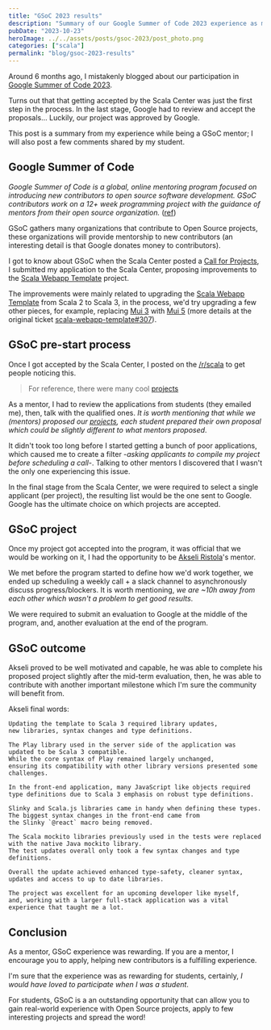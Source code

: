 ```yaml
---
title: "GSoC 2023 results"
description: "Summary of our Google Summer of Code 2023 experience as mentors, working with a student to upgrade the Scala Webapp Template from Scala 2 to Scala 3."
pubDate: "2023-10-23"
heroImage: ../../assets/posts/gsoc-2023/post_photo.png
categories: ["scala"]
permalink: "blog/gsoc-2023-results"
---
```


Around 6 months ago, I mistakenly blogged about our participation in [Google Summer of Code 2023](https://wiringbits.net/scala/2023/03/13/gsoc-2023.html).

Turns out that that getting accepted by the Scala Center was just the first step in the process. In the last stage, Google had to review and accept the proposals... Luckily, our project was approved by Google.

This post is a summary from my experience while being a GSoC mentor; I will also post a few comments shared by my student.


## Google Summer of Code

*Google Summer of Code is a global, online mentoring program focused on introducing new contributors to open source software development. GSoC contributors work on a 12+ week programming project with the guidance of mentors from their open source organization.* ([ref](https://summerofcode.withgoogle.com/about))

GSoC gathers many organizations that contribute to Open Source projects, these organizations will provide mentorship to new contributors (an interesting detail is that Google donates money to contributors).

I got to know about GSoC when the Scala Center posted a [Call for Projects](https://scala-lang.org/blog-detail/2023/01/23/gsoc-2023.html), I submitted my application to the Scala Center, proposing improvements to the [Scala Webapp Template](https://github.com/wiringbits/scala-webapp-template) project.

The improvements were mainly related to upgrading the [Scala Webapp Template](https://github.com/wiringbits/scala-webapp-template) from Scala 2 to Scala 3, in the process, we'd try upgrading a few other pieces, for example, replacing [Mui 3](https://v3.mui.com) with [Mui 5](https://mui.com) (more details at the original ticket [scala-webapp-template#307](https://github.com/wiringbits/scala-webapp-template/issues/307)).


## GSoC pre-start process

Once I got accepted by the Scala Center, I posted on the [/r/scala](https://old.reddit.com/r/scala/comments/11ra0o0/inviting_students_to_participate_on_google_summer/) to get people noticing this. 

> For reference, there were many cool [projects](https://github.com/scalacenter/GoogleSummerOfCode/tree/bbd6c794a6d55362f8f5067627736193c0c3e9af)

As a mentor, I had to review the applications from students (they emailed me), then, talk with the qualified ones. *It is worth mentioning that while we (mentors) proposed our [projects](https://github.com/scalacenter/GoogleSummerOfCode/tree/bbd6c794a6d55362f8f5067627736193c0c3e9af), each student prepared their own proposal which could be slightly different to what mentors proposed*.

It didn't took too long before I started getting a bunch of poor applications, which caused me to create a filter -*asking applicants to compile my project before scheduling a call*-. Talking to other mentors I discovered that I wasn't the only one experiencing this issue.

In the final stage from the Scala Center, we were required to select a single applicant (per project), the resulting list would be the one sent to Google. Google has the ultimate choice on which projects are accepted.


## GSoC project

Once my project got accepted into the program, it was official that we would be working on it, I had the opportunity to be [Akseli Ristola](https://github.com/akseliristola)'s mentor.

We met before the program started to define how we'd work together, we ended up scheduling a weekly call + a slack channel to asynchronously discuss progress/blockers. It is worth mentioning, *we are ~10h away from each other which wasn't a problem to get good results*.

We were required to submit an evaluation to Google at the middle of the program, and, another evaluation at the end of the program.


## GSoC outcome

Akseli proved to be well motivated and capable, he was able to complete his proposed project slightly after the mid-term evaluation, then, he was able to contribute with another important milestone which I'm sure the community will benefit from.

Akseli final words:

```
Updating the template to Scala 3 required library updates,
new libraries, syntax changes and type definitions.

The Play library used in the server side of the application was updated to be Scala 3 compatible.
While the core syntax of Play remained largely unchanged,
ensuring its compatibility with other library versions presented some challenges.

In the front-end application, many JavaScript like objects required
type definitions due to Scala 3 emphasis on robust type definitions.

Slinky and Scala.js libraries came in handy when defining these types.
The biggest syntax changes in the front-end came from
the Slinky `@react` macro being removed.

The Scala mockito libraries previously used in the tests were replaced
with the native Java mockito library.
The test updates overall only took a few syntax changes and type definitions.

Overall the update achieved enhanced type-safety, cleaner syntax,
updates and access to up to date libraries.

The project was excellent for an upcoming developer like myself,
and, working with a larger full-stack application was a vital experience that taught me a lot.
```


## Conclusion

As a mentor, GSoC experience was rewarding. If you are a mentor, I encourage you to apply, helping new contributors is a fulfilling experience.

I'm sure that the experience was as rewarding for students, certainly, *I would have loved to participate when I was a student*.

For students, GSoC is a an outstanding opportunity that can allow you to gain real-world experience with Open Source projects, apply to few interesting projects and spread the word!
